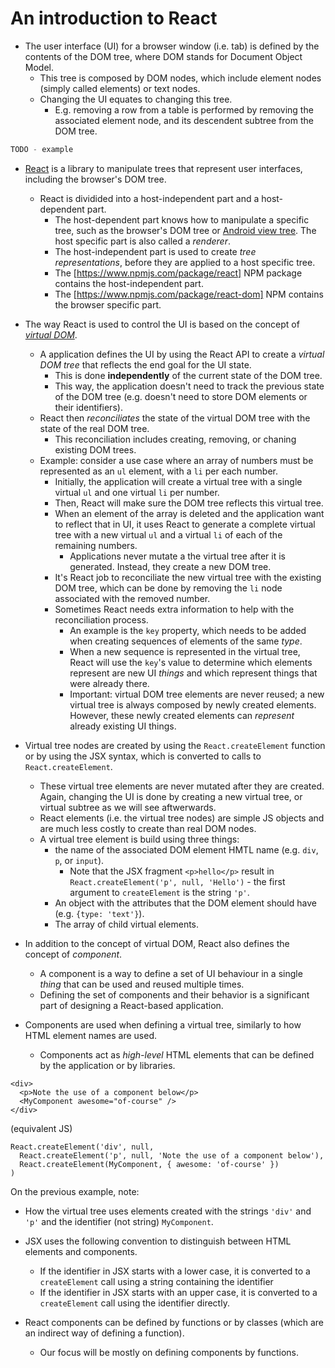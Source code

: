 # An introduction to React

- The user interface (UI) for a browser window (i.e. tab) is defined by the contents of the DOM tree, where DOM stands for Document Object Model.
  - This tree is composed by DOM nodes, which include element nodes (simply called elements) or text nodes.
  - Changing the UI equates to changing this tree.
    - E.g. removing a row from a table is performed by removing the associated element node, and its descendent subtree from the DOM tree.

```js
TODO - example
```

- [React](https://reactjs.org/) is a library to manipulate trees that represent user interfaces, including the browser's DOM tree.
  - React is dividided into a host-independent part and a host-dependent part.
    - The host-dependent part knows how to manipulate a specific tree, such as the browser's DOM tree or [Android view tree](https://github.com/facebook/react-native). The host specific part is also called a _renderer_.
    - The host-independent part is used to create _tree representations_, before they are applied to a host specific tree.
    - The [https://www.npmjs.com/package/react] NPM package contains the host-independent part.
    - The [https://www.npmjs.com/package/react-dom] NPM contains the browser specific part.

- The way React is used to control the UI is based on the concept of [_virtual DOM_](https://reactjs.org/docs/faq-internals.html).
  - A application defines the UI by using the React API to create a _virtual DOM tree_ that reflects the end goal for the UI state.
    - This is done **independently** of the current state of the DOM tree.
    - This way, the application doesn't need to track the previous state of the DOM tree (e.g. doesn't need to store DOM elements or their identifiers).
  - React then _reconciliates_ the state of the virtual DOM tree with the state of the real DOM tree.
    - This reconciliation includes creating, removing, or chaning existing DOM trees.
  - Example: consider a use case where an array of numbers must be represented as an `ul` element, with a `li` per each number.
    - Initially, the application will create a virtual tree with a single virtual `ul` and one virtual `li` per number.
    - Then, React will make sure the DOM tree reflects this virtual tree.
    - When an element of the array is deleted and the application want to reflect that in UI, it uses React to generate a complete virtual tree with a new virtual `ul` and a virtual `li` of each of the remaining numbers.
      - Applications never mutate a the virtual tree after it is generated. Instead, they create a new DOM tree.
    - It's React job to reconciliate the new virtual tree with the existing DOM tree, which can be done by removing the `li` node associated with the removed number.
    - Sometimes React needs extra information to help with the reconciliation process. 
      - An example is the `key` property, which needs to be added when creating sequences of elements of the same _type_.
      - When a new sequence is represented in the virtual tree, React will use the `key`'s value to determine which elements represent are new UI _things_ and which represent things that were already there.
      - Important: virtual DOM tree elements are never reused; a new virtual tree is always composed by newly created elements. However, these newly created elements can _represent_ already existing UI things.

- Virtual tree nodes are created by using the `React.createElement` function or by using the JSX syntax, which is converted to calls to `React.createElement`.
  - These virtual tree elements are never mutated after they are created. Again, changing the UI is done by creating a new virtual tree, or virtual subtree as we will see aftwerwards.
  - React elements (i.e. the virtual tree nodes) are simple JS objects and are much less costly to create than real DOM nodes.
  - A virtual tree element is build using three things:
    - the name of the associated DOM element HMTL name (e.g. `div`, `p`, or `input`).
      - Note that the JSX fragment `<p>hello</p>` result in `React.createElement('p', null, 'Hello')` - the first argument to `createElement` is the string `'p'`.
    - An object with the attributes that the DOM element should have (e.g. `{type: 'text'}`).
    - The array of child virtual elements.

- In addition to the concept of virtual DOM, React also defines the concept of _component_.
  - A component is a way to define a set of UI behaviour in a single _thing_ that can be used and reused multiple times.
  - Defining the set of components and their behavior is a significant part of designing a React-based application.

- Components are used when defining a virtual tree, similarly to how HTML element names are used.
  - Components act as _high-level_ HTML elements that can be defined by the application or by libraries.

```
<div>
  <p>Note the use of a component below</p>
  <MyComponent awesome="of-course" />
</div>  
```

(equivalent JS)
```
React.createElement('div', null, 
  React.createElement('p', null, 'Note the use of a component below'), 
  React.createElement(MyComponent, { awesome: 'of-course' })
)
```

On the previous example, note:
- How the virtual tree uses elements created with the strings `'div'` and `'p'` and the identifier (not string) `MyComponent`.
- JSX uses the following convention to distinguish between HTML elements and components.
  - If the identifier in JSX starts with a lower case, it is converted to a `createElement` call using a string containing the identifier
  - If the identifier in JSX starts with an upper case, it is converted to a `createElement` call using the identifier directly. 

- React components can be defined by functions or by classes (which are an indirect way of defining a function).
  - Our focus will be mostly on defining components by functions. 


